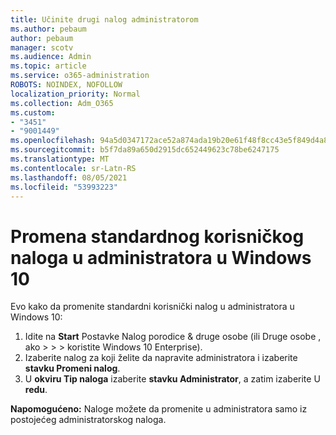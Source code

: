 ```yaml
---
title: Učinite drugi nalog administratorom
ms.author: pebaum
author: pebaum
manager: scotv
ms.audience: Admin
ms.topic: article
ms.service: o365-administration
ROBOTS: NOINDEX, NOFOLLOW
localization_priority: Normal
ms.collection: Adm_O365
ms.custom:
- "3451"
- "9001449"
ms.openlocfilehash: 94a5d0347172ace52a874ada19b20e61f48f8cc43e5f849d4a8400a2288aeb88
ms.sourcegitcommit: b5f7da89a650d2915dc652449623c78be6247175
ms.translationtype: MT
ms.contentlocale: sr-Latn-RS
ms.lasthandoff: 08/05/2021
ms.locfileid: "53993223"
---
```

# <a name="change-a-standard-user-account-to-an-administrator-in-windows-10"></a>Promena standardnog korisničkog naloga u administratora u Windows 10

Evo kako da promenite standardni korisnički nalog u administratora u Windows 10:

1. Idite na **Start** Postavke Nalog porodice & druge osobe (ili Druge osobe , ako  >    >    >   koristite Windows 10 Enterprise). 
2. Izaberite nalog za koji želite da napravite administratora i izaberite **stavku Promeni nalog**.
3. U **okviru Tip naloga** izaberite **stavku Administrator**, a zatim izaberite U **redu**.

**Napomogućeno:** Naloge možete da promenite u administratora samo iz postojećeg administratorskog naloga.